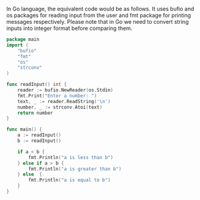 In Go language, the equivalent code would be as follows. It uses bufio and os packages for reading input from the user and fmt package for printing messages respectively. Please note that in Go we need to convert string inputs into integer format before comparing them.
```Go
package main
import (
    "bufio"
    "fmt"
    "os"
    "strconv"
)

func readInput() int {
    reader := bufio.NewReader(os.Stdin)
    fmt.Print("Enter a number: ")
    text, _ := reader.ReadString('\n')
    number, _ := strconv.Atoi(text)
    return number
}

func main() {
    a := readInput()
    b := readInput()

    if a < b {
        fmt.Println("a is less than b")
    } else if a > b {
        fmt.Println("a is greater than b")
    } else  {
        fmt.Println("a is equal to b")
    }
}
```
